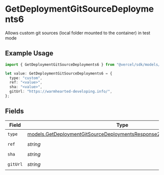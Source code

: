 # GetDeploymentGitSourceDeployments6

Allows custom git sources (local folder mounted to the container) in test mode

## Example Usage

```typescript
import { GetDeploymentGitSourceDeployments6 } from "@vercel/sdk/models/getdeploymentop.js";

let value: GetDeploymentGitSourceDeployments6 = {
  type: "custom",
  ref: "<value>",
  sha: "<value>",
  gitUrl: "https://warmhearted-developing.info/",
};
```

## Fields

| Field                                                                                                                                                  | Type                                                                                                                                                   | Required                                                                                                                                               | Description                                                                                                                                            |
| ------------------------------------------------------------------------------------------------------------------------------------------------------ | ------------------------------------------------------------------------------------------------------------------------------------------------------ | ------------------------------------------------------------------------------------------------------------------------------------------------------ | ------------------------------------------------------------------------------------------------------------------------------------------------------ |
| `type`                                                                                                                                                 | [models.GetDeploymentGitSourceDeploymentsResponse200ApplicationJSONType](../models/getdeploymentgitsourcedeploymentsresponse200applicationjsontype.md) | :heavy_check_mark:                                                                                                                                     | N/A                                                                                                                                                    |
| `ref`                                                                                                                                                  | *string*                                                                                                                                               | :heavy_check_mark:                                                                                                                                     | N/A                                                                                                                                                    |
| `sha`                                                                                                                                                  | *string*                                                                                                                                               | :heavy_check_mark:                                                                                                                                     | N/A                                                                                                                                                    |
| `gitUrl`                                                                                                                                               | *string*                                                                                                                                               | :heavy_check_mark:                                                                                                                                     | N/A                                                                                                                                                    |